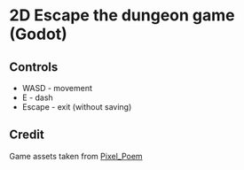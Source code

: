 # 2D Escape the dungeon game (Godot)

## Controls
* WASD - movement
* E - dash
* Escape - exit (without saving)

## Credit
Game assets taken from [Pixel_Poem](https://pixel-poem.itch.io/dungeon-assetpuck)
